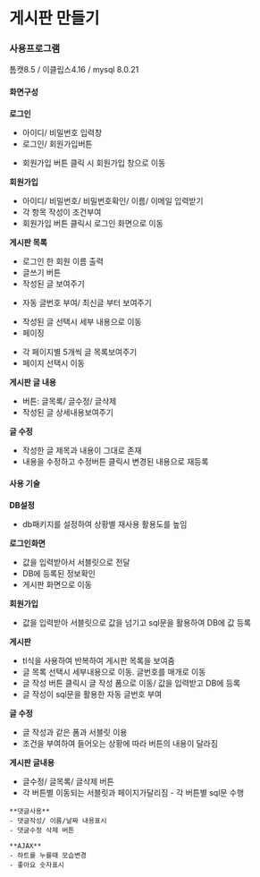 # 게시판 만들기

### 사용프로그램
톰캣8.5 / 이클립스4.16 / mysql 8.0.21

#### 화면구성
**로그인**
- 아이디/ 비밀번호 입력창
- 로그인/ 회원가입버튼
 * 회원가입 버튼 클릭 시 회원가입 창으로 이동 

**회원가입**
 - 아이디/ 비밀번호/ 비밀번호확인/ 이름/ 이메일 입력받기
 - 각 항목 작성이 조건부여
 - 회원가입 버튼 클릭시 로그인 화면으로 이동

**게시판 목록**
 - 로그인 한 회원 이름 출력
 - 글쓰기 버튼
 - 작성된 글  보여주기
  * 자동 글번호 부여/ 최신글 부터 보여주기
 - 작성된 글 선택시 세부 내용으로 이동  
 - 페이징
  * 각 페이지별 5개씩 글 목록보여주기
  * 페이지 선택시 이동
 
 **게시판 글 내용**
 - 버튼: 글목록/ 글수정/ 글삭제
 - 작성된 글 상세내용보여주기
 
 **글 수정**
  - 작성한 글 제목과 내용이 그대로 존재
  - 내용을 수정하고 수정버튼 클릭시 변경된 내용으로 재등록
  
  
  #### 사용 기술
**DB설정**
 - db패키지를 설정하여 상황별 재사용 활용도를 높임
 
**로그인화면**
 - 값을 입력받아서 서블릿으로 전달
 - DB에 등록된 정보확인
 - 게시판 화면으로 이동
 
 **회원가입**
 - 값을 입력받아 서블릿으로 값을 넘기고 sql문을 활용하여 DB에 값 등록
 
 **게시판**
  - tl식을 사용하여 반복하여 게시판 목록을 보여줌
  - 글 목록 선택시 세부내용으로 이동. 글번호를 매개로 이동
  - 글 작성 버튼 클릭시 글 작성 폼으로 이동/ 값을 입력받고 DB에 등록
  - 글 작성이 sql문을 활용한 자동 글번호 부여
  
  **글 수정**
   - 글 작성과 같은 폼과 서블릿 이용
   - 조건을 부여하여 들어오는 상황에 따라 버튼의 내용이 달라짐
   
   **게시판 글내용**
   - 글수정/ 글목록/ 글삭제 버튼
   - 각 버튼별 이동되는 서블릿과 페이지가달리짐
    - 각 버튼별 sql문 수행

    **댓글사용**
    - 댓글작성/ 이름/날짜 내용표시
    - 댓글수정 삭제 버튼
    
    **AJAX**
    - 하트를 누를때 모습변경
    - 좋아요 숫자표시
 
    
    
    
 
 
 


